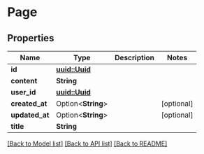 # Page

## Properties

Name | Type | Description | Notes
------------ | ------------- | ------------- | -------------
**id** | [**uuid::Uuid**](uuid::Uuid.md) |  | 
**content** | **String** |  | 
**user_id** | [**uuid::Uuid**](uuid::Uuid.md) |  | 
**created_at** | Option<**String**> |  | [optional]
**updated_at** | Option<**String**> |  | [optional]
**title** | **String** |  | 

[[Back to Model list]](../README.md#documentation-for-models) [[Back to API list]](../README.md#documentation-for-api-endpoints) [[Back to README]](../README.md)


